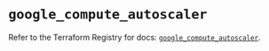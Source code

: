 # `google_compute_autoscaler`

Refer to the Terraform Registry for docs: [`google_compute_autoscaler`](https://registry.terraform.io/providers/hashicorp/google/6.12.0/docs/resources/compute_autoscaler).

